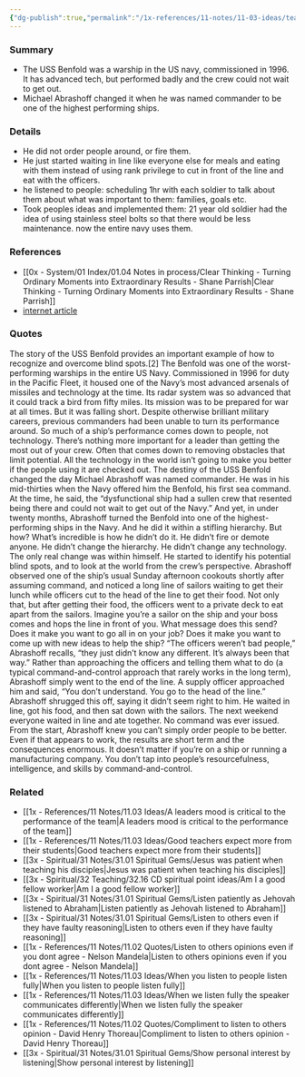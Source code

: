```yaml
---
{"dg-publish":true,"permalink":"/1x-references/11-notes/11-03-ideas/teach-by-example-how-michael-abrashoff-turned-around-the-uss-benfold/","title":"Teach by example - How Michael Abrashoff turned around teh USS Benfold","dgShowBacklinks":false}
---
```



### Summary
- The USS Benfold was a warship in the US navy, commissioned in 1996. It has advanced tech, but performed badly and the crew could not wait to get out.
- Michael Abrashoff changed it when he was named commander to be one of the highest performing ships.

### Details
- He did not order people around, or fire them. 
- He just started waiting in line like everyone else for meals and eating with them instead of using rank privilege to cut in front of the line and eat with the officers.
- he listened to people: scheduling 1hr with each soldier to talk about them about what was important to them: families, goals etc.
- Took peoples ideas and implemented them: 21 year old soldier had the idea of using stainless steel bolts so that there would be less maintenance. now the entire navy uses them.

### References
- [[0x - System/01 Index/01.04 Notes in process/Clear Thinking - Turning Ordinary Moments into Extraordinary Results - Shane  Parrish\|Clear Thinking - Turning Ordinary Moments into Extraordinary Results - Shane  Parrish]]
- [internet article](https://www.ishn.com/articles/105127-how-navy-captain-d-michael-abrashoff-turned-his-ship-around)

### Quotes
The story of the USS Benfold provides an important example of how to recognize and overcome blind spots.[2] The Benfold was one of the worst-performing warships in the entire US Navy. Commissioned in 1996 for duty in the Pacific Fleet, it housed one of the Navy’s most advanced arsenals of missiles and technology at the time. Its radar system was so advanced that it could track a bird from fifty miles. Its mission was to be prepared for war at all times. But it was falling short. Despite otherwise brilliant military careers, previous commanders had
been unable to turn its performance around. So much of a ship’s performance comes down to people, not technology. There’s nothing more important for a leader than getting the most out of your crew. Often that comes down to removing obstacles that limit potential. All the technology in the world isn’t going to make you better if the people using it are checked out. The destiny of the USS Benfold changed the day Michael Abrashoff was
named commander. He was in his mid-thirties when the Navy offered him the Benfold, his first sea command. At the time, he said, the “dysfunctional ship had a sullen crew that resented being there and could not wait to get out of the Navy.” And yet, in under twenty months, Abrashoff turned the Benfold into one of the highest-performing ships in the Navy. And he did it within a stifling hierarchy. But how? What’s incredible is how he didn’t do it. He didn’t fire or demote anyone. He didn’t change the hierarchy. He didn’t change any technology. The only real change was within himself. He started to identify his potential blind spots, and to look at the world from the crew’s perspective. Abrashoff observed one of the ship’s usual Sunday afternoon cookouts shortly after assuming command, and noticed a long line of sailors waiting to get their lunch while officers cut to the head of the line to get their food. Not only that, but after getting their food, the officers went to a private deck to eat apart from the sailors. Imagine you’re a sailor on the ship and your boss comes and hops the line in front of you. What message does this send? Does it make you want to go all in on your job? Does it make you want to come up with new ideas to help the ship? “The officers weren’t bad people,” Abrashoff recalls, “they just didn’t know any different. It’s always been that way.” Rather than approaching the officers and telling them what to do (a typical command-and-control approach that rarely works in the long term), Abrashoff simply went to the end of the line. A supply officer approached him and said, “You don’t understand. You go to the head of the line.” Abrashoff shrugged this off, saying it didn’t seem right to him. He waited in line, got his food, and then sat down with the sailors. The next weekend everyone waited in line and ate together. No command was ever issued. From the start, Abrashoff knew you can’t simply order people to be better. Even if that appears to work, the results are short term and the consequences enormous. It doesn’t matter if you’re on a ship or running a manufacturing company. You don’t tap into people’s resourcefulness, intelligence, and skills by command-and-control.


### Related
- [[1x - References/11 Notes/11.03 Ideas/A leaders mood is critical to the performance of the team\|A leaders mood is critical to the performance of the team]]
- [[1x - References/11 Notes/11.03 Ideas/Good teachers expect more from their students\|Good teachers expect more from their students]]
- [[3x - Spiritual/31 Notes/31.01 Spiritual Gems/Jesus was patient when teaching his disciples\|Jesus was patient when teaching his disciples]]
- [[3x - Spiritual/32 Teaching/32.16 CD spiritual point ideas/Am I a good fellow worker\|Am I a good fellow worker]]
- [[3x - Spiritual/31 Notes/31.01 Spiritual Gems/Listen patiently as Jehovah listened to Abraham\|Listen patiently as Jehovah listened to Abraham]]
- [[3x - Spiritual/31 Notes/31.01 Spiritual Gems/Listen to others even if they have faulty reasoning\|Listen to others even if they have faulty reasoning]]
- [[1x - References/11 Notes/11.02 Quotes/Listen to others opinions even if you dont agree - Nelson Mandela\|Listen to others opinions even if you dont agree - Nelson Mandela]]
- [[1x - References/11 Notes/11.03 Ideas/When you listen to people listen fully\|When you listen to people listen fully]]
- [[1x - References/11 Notes/11.03 Ideas/When we listen fully the speaker communicates differently\|When we listen fully the speaker communicates differently]]
- [[1x - References/11 Notes/11.02 Quotes/Compliment to listen to others opinion - David Henry Thoreau\|Compliment to listen to others opinion - David Henry Thoreau]]
- [[3x - Spiritual/31 Notes/31.01 Spiritual Gems/Show personal interest by listening\|Show personal interest by listening]]